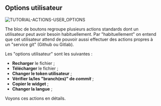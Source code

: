 ## Options utilisateur

<div>
  <img
    alt="TUTORIAL-ACTIONS-USER_OPTIONS"
    src="https://raw.githubusercontent.com/multi-coop/datami-documentation-content/main/images/tutorial/commented/tutorial-user_options.png"
    />
</div>

The bloc de boutons regroupe plusieurs actions standards dont un utilisateur peut avoir besoin habituellement. Par "habituellement" on entend que cet utilisateur attend de pouvoir aussi effectuer des actions propres à un "service git" (Github ou Gitlab).

Les "options utilisateur" sont les suivantes :

- **Recharger** le fichier ;
- **Télécharger** le fichier ;
- **Changer le token utilisateur** ;
- **Vérifier la/les "branch(es)" de _commit_** ;
- **Copier le widget** ;
- **Changer la langue** ;

Voyons ces actions en détails.
